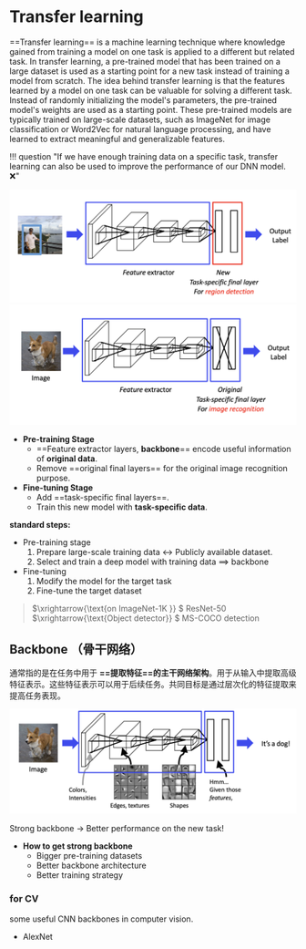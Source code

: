 # Transfer learning

==Transfer learning== is a machine learning technique where knowledge gained from training a model on one task is applied to a different but related task. In transfer learning, a pre-trained model that has been trained on a large dataset is used as a starting point for a new task instead of training a model from scratch.
The idea behind transfer learning is that the features learned by a model on one task can be valuable for solving a different task. Instead of randomly initializing the model's parameters, the pre-trained model's weights are used as a starting point. These pre-trained models are typically trained on large-scale datasets, such as ImageNet for image classification or Word2Vec for natural language processing, and have learned to extract meaningful and generalizable features.

!!! question "If we have enough training data on a specific task, transfer learning can also be used to improve the performance of our DNN model. ❌"

![](./pics/TrL_2.png)
![](./pics/TrL_3.png)

- **Pre-training Stage**
  - ==Feature extractor layers, **backbone**== encode useful information of **original data**.
  - Remove ==original final layers== for the original image recognition purpose.
- **Fine-tuning Stage**
  - Add ==task-specific final layers==.
  - Train this new model with **task-specific data**.

**standard steps:**

- Pre-training stage
  1. Prepare large-scale training data $\leftrightarrow$ Publicly available  dataset.
  2. Select and train  a deep model with
training data $\implies$ backbone
- Fine-tuning
  1. Modify the  model for the target task
  2. Fine-tune the  target dataset

> $\xrightarrow{\text{on ImageNet-1K }} $ ResNet-50 $\xrightarrow{\text{Object detector}} $ MS-COCO detection

## Backbone （骨干网络）

通常指的是在任务中用于 **==提取特征==的主干网络架构**。用于从输入中提取高级特征表示。这些特征表示可以用于后续任务。共同目标是通过层次化的特征提取来提高任务表现。

![](./pics/TrL_1.png)

Strong backbone → Better performance on the new task!

- **How to get strong backbone**
  - Bigger pre-training datasets
  - Better backbone architecture
  - Better training strategy

### for CV

some useful CNN backbones in computer vision.

- AlexNet
